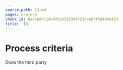 ```yaml
---
source_path: 13.md
pages: n/a-n/a
chunk_id: 6a45e87c14e9fbc65163d4721d4e57f5d494a163
title: '13'
---
```

# Process criteria

Does the third party
